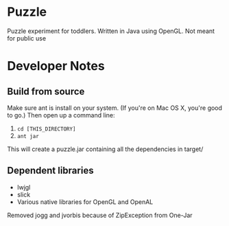 Puzzle
======
Puzzle experiment for toddlers. Written in Java using OpenGL. Not meant for public use


Developer Notes
===============
Build from source
-----------------
Make sure ant is install on your system. (If you're on Mac OS X, you're good to go.) Then open up a command line:

1. `cd [THIS_DIRECTORY]`
2. `ant jar`

This will create a puzzle.jar containing all the dependencies in target/

Dependent libraries
-------------------
* lwjgl
* slick
* Various native libraries for OpenGL and OpenAL

Removed jogg and jvorbis because of ZipException from One-Jar